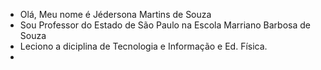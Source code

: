 - Olá, Meu nome é Jédersona Martins de Souza
- Sou Professor do Estado de São Paulo na Escola Marriano Barbosa de Souza
- Leciono a diciplina de Tecnologia e Informação e Ed. Física. 
-

<!---
Profjedy/Profjedy is a ✨ special ✨ repository because its `README.md` (this file) appears on your GitHub profile.
You can click the Preview link to take a look at your changes.
--->
